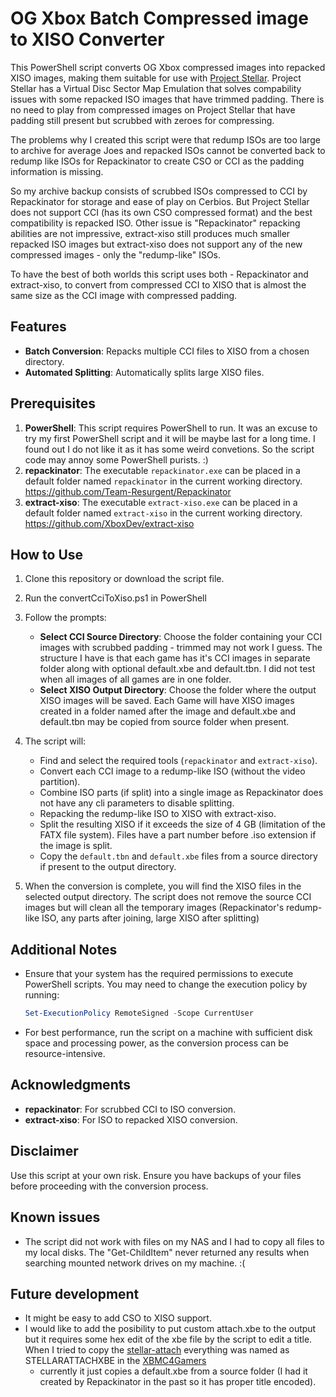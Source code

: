 # OG Xbox Batch Compressed image to XISO Converter

This PowerShell script converts OG Xbox compressed images into repacked XISO images, making them suitable for use with [Project Stellar](https://github.com/MakeMHz/project-stellar). 
Project Stellar has a Virtual Disc Sector Map Emulation that solves compability issues with some repacked ISO images that have trimmed padding. There is no need to play from compressed images on Project Stellar that have padding still present but scrubbed with zeroes for compressing.

The problems why I created this script were that redump ISOs are too large to archive for average Joes and repacked ISOs cannot be converted back to redump like ISOs for Repackinator to create CSO or CCI as the padding information is missing.

So my archive backup consists of scrubbed ISOs compressed to CCI by Repackinator for storage and ease of play on Cerbios. But Project Stellar does not support CCI (has its own CSO compressed format) and the best compatibility is repacked ISO.
Other issue is "Repackinator" repacking abilities are not impressive, extract-xiso still produces much smaller repacked ISO images but extract-xiso does not support any of the new compressed images - only the "redump-like" ISOs. 

To have the best of both worlds this script uses both - Repackinator and extract-xiso, to convert from compressed CCI to XISO that is almost the same size as the CCI image with compressed padding.

## Features

- **Batch Conversion**: Repacks multiple CCI files to XISO from a chosen directory.
- **Automated Splitting**: Automatically splits large XISO files.

## Prerequisites

1. **PowerShell**: This script requires PowerShell to run. It was an excuse to try my first PowerShell script and it will be maybe last for a long time. I found out I do not like it as it has some weird convetions. So the script code may annoy some PowerShell purists. :)
2. **repackinator**: The executable `repackinator.exe` can be placed in a default folder named `repackinator` in the current working directory. https://github.com/Team-Resurgent/Repackinator
3. **extract-xiso**: The executable `extract-xiso.exe` can be placed in a default folder named `extract-xiso` in the current working directory. https://github.com/XboxDev/extract-xiso

## How to Use

1. Clone this repository or download the script file.

2. Run the convertCciToXiso.ps1 in PowerShell

4. Follow the prompts:
   - **Select CCI Source Directory**: Choose the folder containing your CCI images with scrubbed padding - trimmed may not work I guess. The structure I have is that each game has it's CCI images in separate folder along with optional default.xbe and default.tbn. I did not test when all images of all games are in one folder.
   - **Select XISO Output Directory**: Choose the folder where the output XISO images will be saved. Each Game will have XISO images created in a folder named after the image and default.xbe and default.tbn may be copied from source folder when present. 

5. The script will:
   - Find and select the required tools (`repackinator` and `extract-xiso`).
   - Convert each CCI image to a redump-like ISO (without the video partition).
   - Combine ISO parts (if split) into a single image as Repackinator does not have any cli parameters to disable splitting.
   - Repacking the redump-like ISO to XISO with extract-xiso.
   - Split the resulting XISO if it exceeds the size of 4 GB (limitation of the FATX file system). Files have a part number before .iso extension if the image is split.
   - Copy the `default.tbn` and `default.xbe` files from a source directory if present to the output directory.

6. When the conversion is complete, you will find the XISO files in the selected output directory. The script does not remove the source CCI images but will clean all the temporary images (Repackinator's redump-like ISO, any parts after joining, large XISO after splitting)

## Additional Notes

- Ensure that your system has the required permissions to execute PowerShell scripts. You may need to change the execution policy by running:

    ```powershell
    Set-ExecutionPolicy RemoteSigned -Scope CurrentUser
    ```

- For best performance, run the script on a machine with sufficient disk space and processing power, as the conversion process can be resource-intensive.


## Acknowledgments

- **repackinator**: For scrubbed CCI to ISO conversion.
- **extract-xiso**: For ISO to repacked XISO conversion.

## Disclaimer

Use this script at your own risk. Ensure you have backups of your files before proceeding with the conversion process.

## Known issues

- The script did not work with files on my NAS and I had to copy all files to my local disks. The "Get-ChildItem" never returned any results when searching mounted network drives on my machine. :(

## Future development

- It might be easy to add CSO to XISO support.
- I would like to add the posibility to put custom attach.xbe to the output but it requires some hex edit of the xbe file by the script to edit a title. When I tried to copy the [stellar-attach](https://github.com/MakeMHz/stellar-attach/) everything was named as STELLARATTACHXBE in the [XBMC4Gamers](https://github.com/Rocky5/XBMC4Gamers)
    - currently it just copies a default.xbe from a source folder (I had it created by Repackinator in the past so it has proper title encoded).
